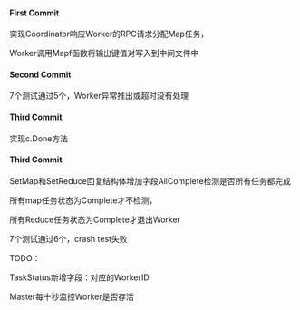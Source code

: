 #### First Commit 
实现Coordinator响应Worker的RPC请求分配Map任务，

Worker调用Mapf函数将输出键值对写入到中间文件中

#### Second Commit
7个测试通过5个，Worker异常推出或超时没有处理

#### Third Commit
实现c.Done方法

#### Third Commit
SetMap和SetReduce回复结构体增加字段AllComplete检测是否所有任务都完成

所有map任务状态为Complete才不检测，

所有Reduce任务状态为Complete才退出Worker

7个测试通过6个，crash test失败

TODO：

TaskStatus新增字段：对应的WorkerID

Master每十秒监控Worker是否存活